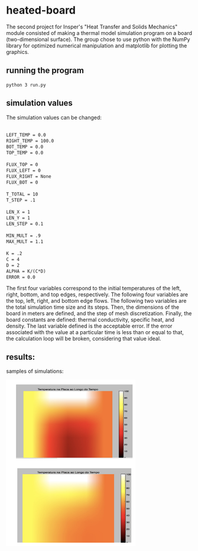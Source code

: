 # heated-board

The second project for Insper's "Heat Transfer and Solids Mechanics" module consisted of making a thermal model simulation program on a board (two-dimensional surface). The group chose to use python with the NumPy library for optimized numerical manipulation and matplotlib for plotting the graphics.

## running the program

```
python 3 run.py
```


## simulation values

The simulation values can be changed:

```

LEFT_TEMP = 0.0
RIGHT_TEMP = 100.0
BOT_TEMP = 0.0
TOP_TEMP = 0.0

FLUX_TOP = 0
FLUX_LEFT = 0
FLUX_RIGHT = None
FLUX_BOT = 0

T_TOTAL = 10
T_STEP = .1

LEN_X = 1
LEN_Y = 1
LEN_STEP = 0.1

MIN_MULT = .9
MAX_MULT = 1.1

K = .2
C = 4
D = 2
ALPHA = K/(C*D)
ERROR = 0.0

```

The first four variables correspond to the initial temperatures of the left, right, bottom, and top edges, respectively. The following four variables are the top, left, right, and bottom edge flows. The following two variables are the total simulation time size and its steps. Then, the dimensions of the board in meters are defined, and the step of mesh discretization. Finally, the board constants are defined: thermal conductivity, specific heat, and density. The last variable defined is the acceptable error. If the error associated with the value at a particular time is less than or equal to that, the calculation loop will be broken, considering that value ideal.

## results:

samples of simulations:

<img src="img/img1.png" width="350" height="450">
